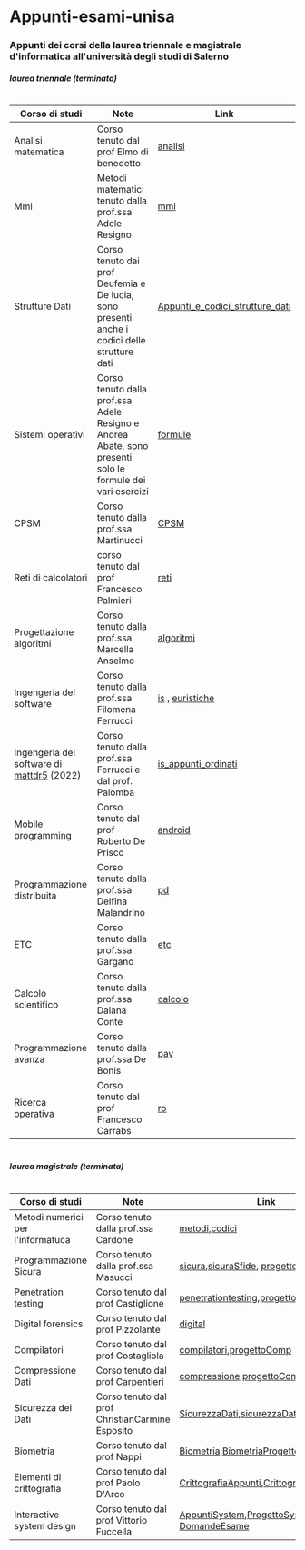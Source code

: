 # Appunti-esami-unisa
### Appunti dei corsi della laurea triennale e magistrale  d'informatica all'università degli studi di Salerno 


##### laurea triennale (terminata)
#

| Corso di studi | Note | Link
| ------ | ------ |  ------ |
| Analisi matematica |  Corso tenuto dal prof Elmo di benedetto | [analisi]
| Mmi | Metodi matematici tenuto dalla prof.ssa Adele Resigno | [mmi]
| Strutture Dati | Corso tenuto dai prof Deufemia e De lucia, sono presenti anche i codici delle strutture dati | [Appunti_e_codici_strutture_dati]
| Sistemi operativi | Corso tenuto dalla prof.ssa Adele Resigno e Andrea Abate, sono presenti solo le formule dei vari esercizi  | [formule]
| CPSM | Corso tenuto dalla prof.ssa Martinucci | [CPSM]
| Reti di calcolatori | corso tenuto dal prof Francesco Palmieri | [reti]
| Progettazione algoritmi | Corso tenuto dalla prof.ssa Marcella Anselmo | [algoritmi]
| Ingengeria del software | Corso tenuto dalla prof.ssa Filomena Ferrucci | [is] , [euristiche]
| Ingengeria del software di [mattdr5] (2022) | Corso tenuto dalla prof.ssa Ferrucci e dal prof. Palomba| [is_appunti_ordinati]
| Mobile programming | Corso tenuto dal prof Roberto De Prisco | [android]
| Programmazione distribuita | Corso tenuto dalla prof.ssa Delfina Malandrino | [pd]
| ETC | Corso tenuto dalla prof.ssa Gargano | [etc]
| Calcolo scientifico | Corso tenuto dalla prof.ssa Daiana Conte | [calcolo]
| Programmazione avanza | Corso tenuto dalla prof.ssa De Bonis | [pav]
| Ricerca operativa | Corso tenuto dal prof Francesco Carrabs | [ro]

#
#
#

##### laurea magistrale (terminata)
#

| Corso di studi | Note | Link
| ------ | ------ |  ------ |
| Metodi numerici per l'informatuca |  Corso tenuto dalla prof.ssa Cardone | [metodi],[codici] 
| Programmazione Sicura  |  Corso tenuto dalla prof.ssa Masucci | [sicura],[sicuraSfide], [progettoSicura] 
| Penetration testing  |  Corso tenuto dal prof Castiglione  | [penetrationtesting],[progetto] 
| Digital forensics | Corso tenuto dal prof Pizzolante | [digital]
| Compilatori | Corso tenuto dal prof Costagliola | [compilatori],[progettoComp]
| Compressione Dati | Corso tenuto dal prof Carpentieri | [compressione],[progettoCompress]
| Sicurezza dei Dati | Corso tenuto dal prof ChristianCarmine Esposito | [SicurezzaDati],[sicurezzaDatiProgetto],
| Biometria | Corso tenuto dal prof Nappi | [Biometria],[BiometriaProgetto]
| Elementi di crittografia | Corso tenuto dal prof Paolo D'Arco | [CrittografiaAppunti],[CrittografiaDomande]
| Interactive system design | Corso tenuto dal prof Vittorio Fuccella | [AppuntiSystem],[ProgettoSystem] [DomandeEsame]

[AppuntiSystem]: <https://github.com/Darnxca/Appunti-esami-unisa/blob/main/Laurea%20magistrale%20in%20informatica/System_Design.pdf>

[ProgettoSystem]: <https://github.com/Darnxca/Form-interaction-through-Speech-Recognition>

[CrittografiaAppunti]: <https://github.com/Darnxca/Appunti-esami-unisa/blob/main/Laurea%20magistrale%20in%20informatica/Appunti%20elementi%20di%20crittografia.pdf>

[CrittografiaDomande]: <https://github.com/Darnxca/Appunti-esami-unisa/blob/main/Laurea%20magistrale%20in%20informatica/Domande%20elementi%20di%20crittografia.pdf>

[Biometria]: <https://github.com/Darnxca/Appunti-esami-unisa/blob/main/Laurea%20magistrale%20in%20informatica/Biometria.pdf>
[BiometriaProgetto]: <https://github.com/Darnxca/BABELE-Riconoscimento-multilingua-senza-audio-tramite-PNN>

[SicurezzaDati]: <https://github.com/Darnxca/Appunti-esami-unisa/blob/main/Laurea%20magistrale%20in%20informatica/Sicurezza%20dei%20dati.pdf>
[sicurezzaDatiProgetto]: <https://github.com/mattdr5/E-Voting>

[compressione]:<https://github.com/Darnxca/Appunti-esami-unisa/blob/main/Laurea%20magistrale%20in%20informatica/Compressione_Dati.pdf>
[progettoCompress]: <https://github.com/Darnxca/MyStego>

[compilatori]:<https://github.com/Darnxca/Appunti-esami-unisa/blob/main/Laurea%20magistrale%20in%20informatica/COOOOOOMPIILATOOOORIIII.pdf>
[progettoComp]: <https://github.com/Darnxca/NewLang-compiler>

[digital]:<https://github.com/Darnxca/Appunti-esami-unisa/blob/main/Laurea%20magistrale%20in%20informatica/Digital_Forensics.pdf>

[penetrationtesting]:<https://github.com/Darnxca/Appunti-esami-unisa/blob/main/Laurea%20magistrale%20in%20informatica/Penetration_Testing.pdf>
[progetto]: <https://github.com/Darnxca/The-planets-Earth>

[sicura]: <https://github.com/Darnxca/Appunti-esami-unisa/blob/main/Laurea%20magistrale%20in%20informatica/Programmazione_sicura.pdf>
[sicuraSfide]:<https://github.com/Darnxca/Appunti-esami-unisa/blob/main/Laurea%20magistrale%20in%20informatica/Sicura_esame.pdf>
[progettoSicura]: <https://github.com/Darnxca/Appunti-esami-unisa/blob/main/Laurea%20magistrale%20in%20informatica/Presentazione_Programmazione_Sicura.pptx>

[metodi]: <https://github.com/Darnxca/Appunti-esami-unisa/blob/main/Laurea%20magistrale%20in%20informatica/Metodi%20numerici%20per%20l'informatica/Metodi%20numerici.pdf>
[codici]: <https://github.com/Darnxca/Appunti-esami-unisa/tree/main/Laurea%20magistrale%20in%20informatica/Metodi%20numerici%20per%20l'informatica/Codici>

[mattdr5]: <https://github.com/mattdr5>
[etc]: <https://github.com/Darnxca/Appunti-esami-unisa/blob/main/Laurea%20triennale%20in%20informatica/3%C2%B0anno/2%C2%B0semestre/ETC%20-%20Elementi%20della%20teoria%20della%20computazione.pdf>
[calcolo]: <https://github.com/Darnxca/Appunti-esami-unisa/blob/main/Laurea%20triennale%20in%20informatica/3%C2%B0anno/2%C2%B0semestre/Calcolo%20Scientifico.pdf>
[pav]: <https://github.com/Darnxca/Appunti-esami-unisa/blob/main/Laurea%20triennale%20in%20informatica/3%C2%B0anno/2%C2%B0semestre/Programmazione%20avanzata.pdf>
[ro]: <https://github.com/Darnxca/Appunti-esami-unisa/blob/main/Laurea%20triennale%20in%20informatica/3%C2%B0anno/2%C2%B0semestre/Ricerca%20operativa.pdf>
[is]: <https://github.com/Darnxca/Appunti-esami-unisa/blob/main/Laurea%20triennale%20in%20informatica/3%C2%B0anno/1%C2%B0semestre/Ingegneria%20del%20software.pdf>
[is_appunti_ordinati]: <https://github.com/Darnxca/Appunti-esami-unisa/blob/main/Laurea%20triennale%20in%20informatica/3%C2%B0anno/1%C2%B0semestre/La%20Bibbia%20Sbagliata%20di%20IS.pdf>
[euristiche]: <https://github.com/Darnxca/Appunti-esami-unisa/blob/main/Laurea%20triennale%20in%20informatica/3%C2%B0anno/1%C2%B0semestre/Euristiche%20-%20Ingegneria%20del%20software.pdf>
[android]: <https://github.com/Darnxca/Appunti-esami-unisa/blob/main/Laurea%20triennale%20in%20informatica/3%C2%B0anno/1%C2%B0semestre/Mobile%20programming.pdf>
[pd]: <https://github.com/Darnxca/Appunti-esami-unisa/blob/main/Laurea%20triennale%20in%20informatica/3%C2%B0anno/1%C2%B0semestre/Programmazione%20Distribuita.pdf>
[analisi]: <https://github.com/Darnxca/Appunti-esami-unisa/blob/main/Laurea%20triennale%20in%20informatica/1%C2%B0anno/2%C2%B0semestre/Analisi%20matematica.pdf>
[mmi]: <https://github.com/Darnxca/Appunti-esami-unisa/blob/main/Laurea%20triennale%20in%20informatica/1%C2%B0anno/2%C2%B0semestre/Metodi%20matematic%20per%20l'informatica.pdf>
[Appunti_e_codici_strutture_dati]: <https://github.com/Darnxca/Appunti-esami-unisa/tree/main/Laurea%20triennale%20in%20informatica/1%C2%B0anno/2%C2%B0semestre/Strutture%20Dati>
[formule]: <https://github.com/Darnxca/Appunti-esami-unisa/blob/main/Laurea%20triennale%20in%20informatica/2%C2%B0anno/Formule%20sistemi%20operativi.pdf>
[CPSM]: <https://github.com/Darnxca/Appunti-esami-unisa/blob/main/Laurea%20triennale%20in%20informatica/2%C2%B0anno/2%C2%B0semestre/Calcolo%20delle%20probabilit%C3%A0%20e%20statistica%20matematica.pdf>
[reti]: <https://github.com/Darnxca/Appunti-esami-unisa/blob/main/Laurea%20triennale%20in%20informatica/2%C2%B0anno/2%C2%B0semestre/Reti%20di%20calcolatori.pdf>
[algoritmi]: <https://github.com/Darnxca/Appunti-esami-unisa/blob/main/Laurea%20triennale%20in%20informatica/2%C2%B0anno/2%C2%B0semestre/Progettazione%20di%20algoritmi.pdf>
[DomandeEsame]: <https://github.com/Darnxca/Appunti-esami-unisa/blob/main/Laurea%20magistrale%20in%20informatica/Domande%20ISD%20.pdf>
